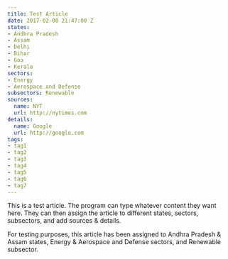 ```yaml
---
title: Test Article
date: 2017-02-08 21:47:00 Z
states:
- Andhra Pradesh
- Assam
- Delhi
- Bihar
- Goa
- Kerala
sectors:
- Energy
- Aerospace and Defense
subsectors: Renewable
sources:
  name: NYT
  url: http://nytimes.com
details:
  name: Google
  url: http://google.com
tags:
- tag1
- tag2
- tag3
- tag4
- tag5
- tag6
- tag7
---
```


This is a test article. The program can type whatever content they want here. They can then assign the article to different states, sectors, subsectors, and add sources & details.

For testing purposes, this article has been assigned to Andhra Pradesh & Assam states, Energy & Aerospace and Defense sectors, and Renewable subsector.